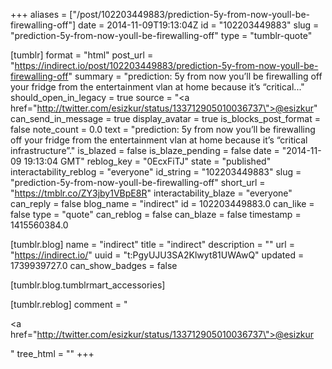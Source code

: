 +++
aliases = ["/post/102203449883/prediction-5y-from-now-youll-be-firewalling-off"]
date = 2014-11-09T19:13:04Z
id = "102203449883"
slug = "prediction-5y-from-now-youll-be-firewalling-off"
type = "tumblr-quote"

[tumblr]
format = "html"
post_url = "https://indirect.io/post/102203449883/prediction-5y-from-now-youll-be-firewalling-off"
summary = "prediction: 5y from now you’ll be firewalling off your fridge from the entertainment vlan at home because it’s “critical..."
should_open_in_legacy = true
source = "<a href=\"http://twitter.com/esizkur/status/133712905010036737\">@esizkur</a>"
can_send_in_message = true
display_avatar = true
is_blocks_post_format = false
note_count = 0.0
text = "prediction: 5y from now you&rsquo;ll be firewalling off your fridge from the entertainment vlan at home because it&rsquo;s &ldquo;critical infrastructure&rdquo;."
is_blazed = false
is_blaze_pending = false
date = "2014-11-09 19:13:04 GMT"
reblog_key = "0EcxFiTJ"
state = "published"
interactability_reblog = "everyone"
id_string = "102203449883"
slug = "prediction-5y-from-now-youll-be-firewalling-off"
short_url = "https://tmblr.co/ZY3jby1VBpE8R"
interactability_blaze = "everyone"
can_reply = false
blog_name = "indirect"
id = 102203449883.0
can_like = false
type = "quote"
can_reblog = false
can_blaze = false
timestamp = 1415560384.0

[tumblr.blog]
name = "indirect"
title = "indirect"
description = ""
url = "https://indirect.io/"
uuid = "t:PgyUJU3SA2Klwyt81UWAwQ"
updated = 1739939727.0
can_show_badges = false

[tumblr.blog.tumblrmart_accessories]

[tumblr.reblog]
comment = "<p><a href=\"http://twitter.com/esizkur/status/133712905010036737\">@esizkur</a></p>"
tree_html = ""
+++

